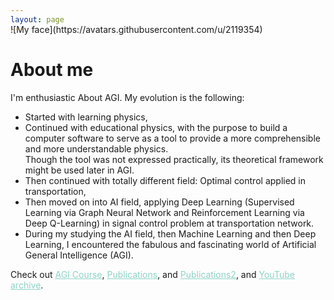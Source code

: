 ```yaml
---
layout: page
---
```


<span style="display:block; margin-top:-30px;">
![My face](https://avatars.githubusercontent.com/u/2119354)
</span>


# About me

I'm enthusiastic About AGI. My evolution is the following:

- Started with learning physics,
- Continued with educational physics, with the purpose to build a computer software to serve as a tool to provide a more comprehensible and more understandable physics.<br>Though the tool was not expressed practically, its theoretical framework might be used later in AGI.
- Then continued with totally different field: Optimal control applied in transportation,
- Then moved on into AI field, applying Deep Learning (Supervised Learning via Graph Neural Network and Reinforcement Learning via Deep Q-Learning) in signal control problem at transportation network.
- During my studying the AI field, then Machine Learning and then Deep Learning, I encountered the fabulous and fascinating world of Artificial General Intelligence (AGI).


Check out
<a style="color:#8dd3c7" href="https://shimon-k.github.io/AGI-Course/">AGI Course</a>,
<a style="color:#8dd3c7" href="/publications.html">Publications</a>, and
<a style="color:#8dd3c7" href="https://github.com/shimon-K/AGI-Course/blob/master/slides/00 - Logic neurons.pdf">Publications2</a>, and
<a style="color:#8dd3c7" href="/youtube.html">YouTube archive</a>.
